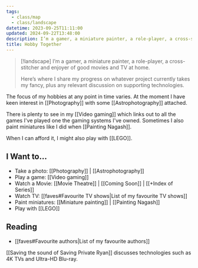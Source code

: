 ```yaml
---
tags:
  - class/map
  - class/landscape
datetime: 2023-09-25T11:11:00
updated: 2024-09-22T13:48:00
description: I’m a gamer, a miniature painter, a role-player, a cross-stitcher and enjoyer of good movies and TV at home.
title: Hobby Together
---
```

> [!landscape]
> I’m a gamer, a miniature painter, a role-player, a cross-stitcher and enjoyer of good movies and TV at home.
> 
> Here’s where I share my progress on whatever project currently takes my fancy, plus any relevant discussion on supporting technologies.

The focus of my hobbies at any point in time varies. At the moment I have keen interest in [[Photography]] with some [[Astrophotography]] attached.

There is plenty to see in my [[Video gaming]] which links out to all the games I've played one the gaming systems I've owned. Sometimes I also paint miniatures like I did when [[Painting Nagash]].

When I can afford it, I might also play with [[LEGO]].
## I Want to...

- Take a photo: [[Photography]] | [[Astrophotography]]
- Play a game: [[Video gaming]]
- Watch a Movie: [[Movie Theatre]] | [[Coming Soon]] | [[+Index of Series]]
- Watch TV: [[faves#Favourite TV shows|List of my favourite TV shows]]
- Paint miniatures: [[Miniature painting]] | [[Painting Nagash]]
- Play with [[LEGO]]

## Reading
- [[faves#Favourite authors|List of my favourite authors]]

[[Saving the sound of Saving Private Ryan]] discusses technologies such as 4K TVs and Ultra-HD Blu-ray.
